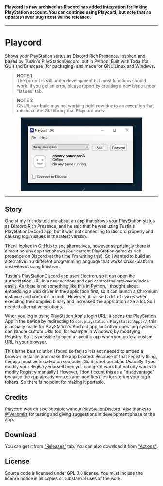 #### Playcord is now archived as Discord has added integration for linking PlayStation account. You can continue using Playcord, but note that no updates (even bug fixes) will be released.

---

# Playcord

Shows your PlayStation status as Discord Rich Presence. Inspired and based by [Tustin's PlayStationDiscord](https://github.com/Tustin/PlayStationDiscord), but in Python. Built with Toga (for GUI) and Briefcase (for packaging) and made for GNU/Linux and Windows. 

> **NOTE 1**<br>
> The project is still under development but most functions should work. If you get an error, please report by creating a new issue under "Issues" tab.

> **NOTE 2**<br>
> GNU/Linux build may not working right now due to an exception that raised on the GUI library that Playcord uses.

<p align="center">
    <img src=".github/windows.png" width="400">
</p>

---

## Story

One of my friends told me about an app that shows your PlayStation status as Discord Rich Presence, and he said that he was using Tustin's PlayStationDiscord app, but it was not connecting to Discord properly and causing login issues in the latest version.

Then I looked in GitHub to see alternatives, however surprisingly there is almost no any app that shows your current PlayStation game as rich presence on Discord (at the time I'm writing this). So I wanted to build an alternative in a different programming language that works cross-platform and without using Electron.

Tustin's PlayStationDiscord app uses Electron, so it can open the authorization URL in a new window and can control the browser window easily. As there is no something like this in Python, I thought about embedding a web driver in the application first, so it can launch a Chromium instance and control it in code. However, it caused a lot of issues when executing the compiled binary and increased the application size a lot. So I needed alternative solutions.

When you log in using PlayStation App's login URL, it opens the PlayStation App in the device by redirecting to `com.playstation.PlayStationApp://`, this is actually made for PlayStation's Android app, but other operating systems can handle custom URIs too, for example in Windows, by modifying Registry. So it is possible to open a specific app when you go to a custom URL in your browser.

This is the best solution I found so far, so it is not needed to embed a browser instance and make the app bloated. Because of that Registry thing, the app must be installed on computer. So it is not portable. (Actually if you modify your Registry yourself then you can get it work but nobody wants to modify Registry manually.) However, I don't count this as a "disadvantage" because the app already creates and modifies files for storing your login tokens. So there is no point for making it portable.

## Credits

Playcord wouldn't be possible without [PlayStationDiscord](https://github.com/Tustin/PlayStationDiscord). Also thanks to [@Venomliz](https://github.com/venomliz) for testing and giving suggestions in development phase of the app.

## Download

You can get it from ["Releases"](https://github.com/ysfchn/Playcord/releases) tab. You can also download it from ["Actions"](https://github.com/ysfchn/Playcord/actions).

## License

Source code is licensed under GPL 3.0 license. You must include the license notice in all copies or substantial uses of the work.
